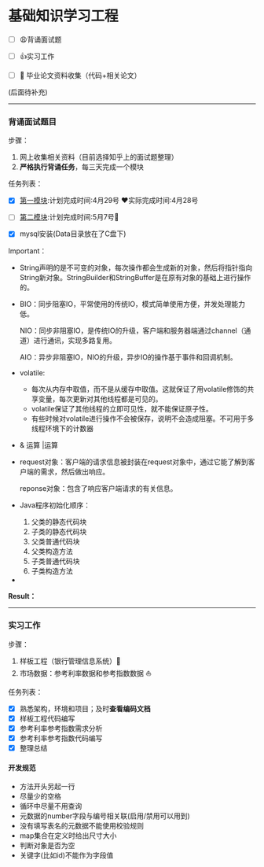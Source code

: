 # 基础知识学习工程

- [ ] :weary:背诵面试题

- [ ] :+1:实习工作

- [ ] :notebook: 毕业论文资料收集（代码+相关论文）

(后面待补充)

------

### 背诵面试题目

步骤：

1. 网上收集相关资料（目前选择知乎上的面试题整理）
2. **严格执行背诵任务**，每三天完成一个模块

任务列表：

- [x] [第一模块](https://mp.weixin.qq.com/s?__biz=MzIwMTY0NDU3Nw==&mid=504458938&idx=1&sn=37f6f80073a4a50838e8697e5dcf7275&chksm=0d0f01f43a7888e2ae2f67c884664482c8fb5fc930cfa188e39346eda7c51a983bb7f4deb1f6#rd):计划完成时间:4月29号 :heart:实际完成时间:4月28号
- [ ] [第二模块](https://mp.weixin.qq.com/s?__biz=MzIwMTY0NDU3Nw==&mid=504458946&idx=1&sn=536fb5dfff90c8ef49f2f56dfba75aa8&chksm=0d0f018c3a78889a20056ef4c0a4c85fd22d149b3419ec4f63f843dd1b21e3ed322f2c3257b6#rd):计划完成时间:5月7号:walking:
- [x] mysql安装(Data目录放在了C盘下)


Important：

- ​	String声明的是不可变的对象，每次操作都会生成新的对象，然后将指针指向String新对象。StringBuilder和StringBuffer是在原有对象的基础上进行操作的。

- BIO：同步阻塞IO，平常使用的传统IO，模式简单使用方便，并发处理能力低。

  NIO：同步非阻塞IO，是传统IO的升级，客户端和服务器端通过channel（通道）进行通讯，实现多路复用。

  AIO：异步非阻塞IO，NIO的升级，异步IO的操作基于事件和回调机制。
  
- volatile:

  - 每次从内存中取值，而不是从缓存中取值。这就保证了用volatile修饰的共享变量，每次更新对其他线程都是可见的。
  - volatile保证了其他线程的立即可见性，就不能保证原子性。
  - 有些时候对volatile进行操作不会被保存，说明不会造成阻塞。不可用于多线程环境下的计数器
  
- & 运算 |运算

- request对象：客户端的请求信息被封装在request对象中，通过它能了解到客户端的需求，然后做出响应。

  reponse对象：包含了响应客户端请求的有关信息。

- Java程序初始化顺序：

  1. 父类的静态代码块
  2. 子类的静态代码块
  3. 父类普通代码块
  4. 父类构造方法
  5. 子类普通代码块
  6. 子类构造方法

- 

**Result：**

------

### 实习工作

步骤：

1. 样板工程（银行管理信息系统）:hammer:
2. 市场数据：参考利率数据和参考指数数据 :sailboat:

任务列表：

- [x] 熟悉架构，环境和项目；及时**查看编码文档**
- [x] 样板工程代码编写
- [x] 参考利率参考指数需求分析
- [x] 参考利率参考指数代码编写
- [x] 整理总结

#### 开发规范

- 方法开头另起一行
- 尽量少的空格
- 循环中尽量不用查询
- 元数据的number字段与编号相关联(启用/禁用可以用到)
- 没有填写表名的元数据不能使用校验规则
- map集合在定义时给出尺寸大小
- 判断对象是否为空
- 关键字(比如id)不能作为字段值

